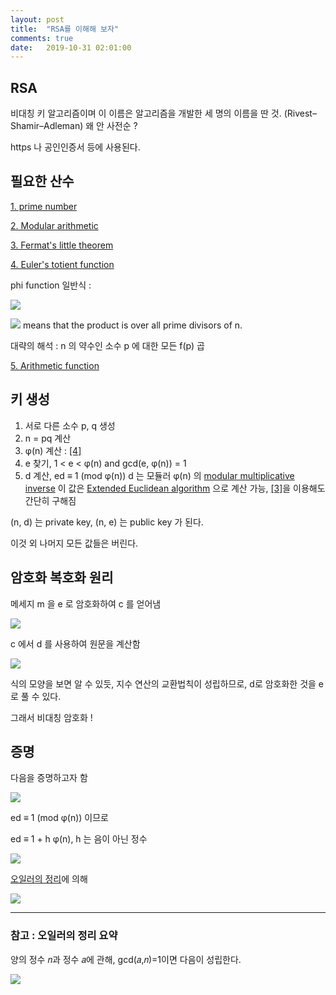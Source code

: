 ```yaml
---
layout: post
title:  "RSA를 이해해 보자"
comments: true
date:   2019-10-31 02:01:00
---
```



## RSA

비대칭 키 알고리즘이며 이 이름은 알고리즘을 개발한 세 명의 이름을 딴 것. (Rivest–Shamir–Adleman) 왜 안 사전순 ?

https 나 공인인증서 등에 사용된다.


## 필요한 산수

[1. prime number](https://en.wikipedia.org/wiki/Prime_number)

[2. Modular arithmetic](https://en.wikipedia.org/wiki/Modular_arithmetic)

[3. Fermat's little theorem](https://en.wikipedia.org/wiki/Fermat%27s_little_theorem)

[4. Euler's totient function](https://en.wikipedia.org/wiki/Euler%27s_totient_function)

phi function 일반식 :

![](https://wikimedia.org/api/rest_v1/media/math/render/svg/bb6b6388ded7d1e160a3bd82b60c5b593947088a)

![](https://wikimedia.org/api/rest_v1/media/math/render/svg/db9ca515a95b78400d283a268dc9cd2db92be3a6)
means that the product is over all prime divisors of n.

대략의 해석 : n 의 약수인 소수 p 에 대한 모든 f(p) 곱

[5. Arithmetic function](https://en.wikipedia.org/wiki/Arithmetic_function#Notation)


## 키 생성

1. 서로 다른 소수 p, q 생성
2. n = pq 계산
3. φ(n) 계산 : [[4]](https://en.wikipedia.org/wiki/Euler%27s_totient_function)
4. e 찾기, 1 < e < φ(n) and gcd(e, φ(n)) = 1
5. d 계산, ed ≡ 1 (mod φ(n))
   d 는 모듈러 φ(n) 의 [modular multiplicative inverse](https://en.wikipedia.org/wiki/Modular_multiplicative_inverse)
   이 값은 [Extended Euclidean algorithm](https://en.wikipedia.org/wiki/Extended_Euclidean_algorithm) 으로 계산 가능,
   [[3]](https://en.wikipedia.org/wiki/Fermat%27s_little_theorem)을 이용해도 간단히 구해짐
   

(n, d) 는 private key, (n, e) 는 public key 가 된다.

이것 외 나머지 모든 값들은 버린다.


## 암호화 복호화 원리

메세지 m 을 e 로 암호화하여 c 를 얻어냄

![](https://wikimedia.org/api/rest_v1/media/math/render/svg/fbfc70524a1ad983e6f3aac51226b9ca92fefb10)


c 에서 d 를 사용하여 원문을 계산함

![](https://wikimedia.org/api/rest_v1/media/math/render/svg/10227461ee5f4784484f082d744ba5b8c468668c)


식의 모양을 보면 알 수 있듯, 지수 연산의 교환법칙이 성립하므로, d로 암호화한 것을 e로 풀 수 있다.

그래서 비대칭 암호화 !


## 증명

다음을 증명하고자 함

![](https://wikimedia.org/api/rest_v1/media/math/render/svg/f72f4e12cb96fa6c740de9940360de534506b35e)

ed ≡ 1 (mod φ(n)) 이므로

ed ≡ 1 + h φ(n), h 는 음이 아닌 정수

![](https://wikimedia.org/api/rest_v1/media/math/render/svg/577156a9d4b06941c54f394e1577b3356058916b)

[오일러의 정리](https://en.wikipedia.org/wiki/Euler%27s_theorem)에 의해

![](https://wikimedia.org/api/rest_v1/media/math/render/svg/7d7e379ba0635438a23bf9cc46cbe07080b94113)


---

### 참고 : 오일러의 정리 요약

양의 정수 𝑛과 정수 𝑎에 관해, gcd(𝑎,𝑛)=1이면 다음이 성립한다.

![](https://wikimedia.org/api/rest_v1/media/math/render/svg/2e818f3f88d3e71e569f171dd86f31e1903fdc55)
